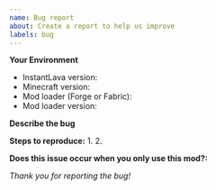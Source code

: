 ```yaml
---
name: Bug report
about: Create a report to help us improve
labels: bug
---
```


<!-- Before reporting the bug, please test the latest mod to make sure your issue has not already been fixed. -->

**Your Environment**
- InstantLava version: 
- Minecraft version: 
- Mod loader (Forge or Fabric): 
- Mod loader version: 

**Describe the bug**
<!-- A clear and concise description of what the bug is. -->

**Steps to reproduce:**
1. 
2. 

**Does this issue occur when you only use this mod?:**
<!-- Yes/No -->


_Thank you for reporting the bug!_